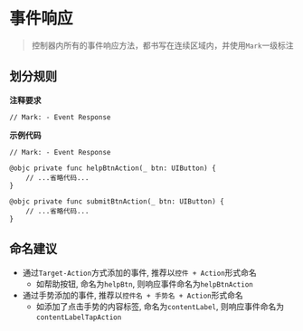 # 事件响应
> 控制器内所有的事件响应方法，都书写在连续区域内，并使用`Mark`一级标注

## 划分规则

**注释要求**
```
// Mark: - Event Response
```

**示例代码**

```
// Mark: - Event Response

@objc private func helpBtnAction(_ btn: UIButton) {
    // ...省略代码...
}

@objc private func submitBtnAction(_ btn: UIButton) {
    // ...省略代码...
}
```

## 命名建议

* 通过`Target-Action`方式添加的事件, 推荐以`控件 + Action`形式命名
    * 如帮助按钮, 命名为`helpBtn`, 则响应事件命名为`helpBtnAction`
* 通过手势添加的事件, 推荐以`控件名 + 手势名 + Action`形式命名
    * 如添加了点击手势的内容标签, 命名为`contentLabel`, 则响应事件命名为`contentLabelTapAction`
